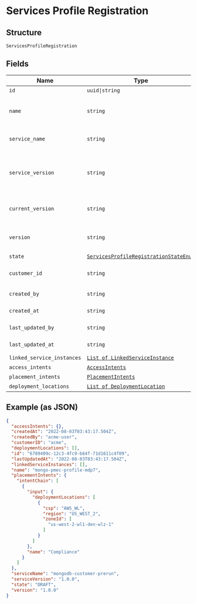 
# Services Profile Registration

## Structure

`ServicesProfileRegistration`

## Fields

| Name | Type | Tags | Description |
|  --- | --- | --- | --- |
| `id` | `uuid\|string` | Optional | Provide Service Profile Id |
| `name` | `string` | Optional | Provide name for Service Profile<br>**Constraints**: *Maximum Length*: `500`, *Pattern*: `^(.*)$` |
| `service_name` | `string` | Optional | Service being deployed.<br>**Constraints**: *Maximum Length*: `500`, *Pattern*: `^(.*)$` |
| `service_version` | `string` | Optional | Service version being deployed.<br>**Constraints**: *Maximum Length*: `64`, *Pattern*: `^[\w\d_\.\#\$\%\|^\&\*\@\!\-]{1,64}$` |
| `current_version` | `string` | Optional | **Constraints**: *Maximum Length*: `64`, *Pattern*: `^[\w\d_\.\#\$\%\|^\&\*\@\!\-]{1,64}$` |
| `version` | `string` | Optional | **Constraints**: *Maximum Length*: `64`, *Pattern*: `^[\w\d_\.\#\$\%\|^\&\*\@\!\-]{1,64}$` |
| `state` | [`ServicesProfileRegistrationStateEnum`](../../doc/models/services-profile-registration-state-enum.md) | Optional | - |
| `customer_id` | `string` | Optional | Id of particular customer.<br>**Constraints**: *Maximum Length*: `500`, *Pattern*: `^(.*)$` |
| `created_by` | `string` | Optional | **Constraints**: *Maximum Length*: `500`, *Pattern*: `^(.*)$` |
| `created_at` | `string` | Optional | **Constraints**: *Maximum Length*: `500`, *Pattern*: `^(.*)$` |
| `last_updated_by` | `string` | Optional | **Constraints**: *Maximum Length*: `500`, *Pattern*: `^(.*)$` |
| `last_updated_at` | `string` | Optional | **Constraints**: *Maximum Length*: `500`, *Pattern*: `^(.*)$` |
| `linked_service_instances` | [`List of LinkedServiceInstance`](../../doc/models/linked-service-instance.md) | Optional | - |
| `access_intents` | [`AccessIntents`](../../doc/models/access-intents.md) | Optional | - |
| `placement_intents` | [`PlacementIntents`](../../doc/models/placement-intents.md) | Optional | - |
| `deployment_locations` | [`List of DeploymentLocation`](../../doc/models/deployment-location.md) | Optional | - |

## Example (as JSON)

```json
{
  "accessIntents": {},
  "createdAt": "2022-08-03T03:43:17.504Z",
  "createdBy": "acme-user",
  "customerID": "acme",
  "deploymentLocations": [],
  "id": "6789409c-12c3-4fc9-b64f-71d1611c4f09",
  "lastUpdatedAt": "2022-08-03T03:43:17.504Z",
  "linkedServiceInstances": [],
  "name": "mongo-pmec-profile-mdp7",
  "placementIntents": {
    "intentChain": [
      {
        "input": {
          "deploymentLocations": [
            {
              "csp": "AWS_WL",
              "region": "US_WEST_2",
              "zoneId": [
                "us-west-2-wl1-den-wlz-1"
              ]
            }
          ]
        },
        "name": "Compliance"
      }
    ]
  },
  "serviceName": "mongodb-customer-prerun",
  "serviceVersion": "1.0.0",
  "state": "DRAFT",
  "version": "1.0.0"
}
```

